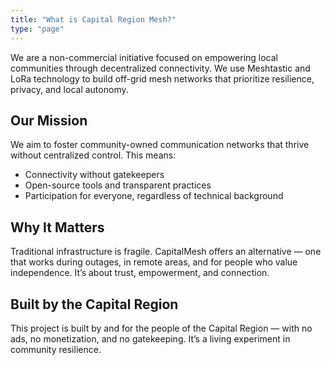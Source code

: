 ```yaml
---
title: "What is Capital Region Mesh?"
type: "page"
---
```


We are a non-commercial initiative focused on empowering local communities through decentralized connectivity. We use Meshtastic and LoRa technology to build off-grid mesh networks that prioritize resilience, privacy, and local autonomy.

## Our Mission

We aim to foster community-owned communication networks that thrive without centralized control. This means:

- Connectivity without gatekeepers
- Open-source tools and transparent practices
- Participation for everyone, regardless of technical background

## Why It Matters

Traditional infrastructure is fragile. CapitalMesh offers an alternative — one that works during outages, in remote areas, and for people who value independence. It’s about trust, empowerment, and connection.

## Built by the Capital Region

This project is built by and for the people of the Capital Region — with no ads, no monetization, and no gatekeeping. It’s a living experiment in community resilience.
